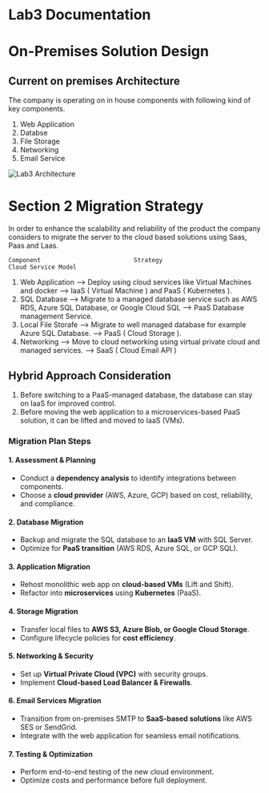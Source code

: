# Lab3 Documentation

# On-Premises Solution Design

## Current on premises Architecture

The company is operating on in house components with following kind of key components.

1. Web Application
2. Databse
3. File Storage
4. Networking
5. Email Service

![Lab3 Architecture](https://github.com/user-attachments/assets/aece4fb4-5ffa-4849-8987-17ef1bf3e1c1)

# Section 2 Migration Strategy 

In order to enhance the scalability and reliability of the product the company considers to migrate the server to the cloud based solutions using Saas, Paas and Laas.

    Component                          Strategy                                                  Cloud Service Model

1. Web Application --> Deploy using cloud services like Virtual Machines and docker --> IaaS ( Virtual Machine ) and PaaS ( Kubernetes ).
2. SQL Database  --> Migrate to a managed database service such as AWS RDS, Azure SQL Database, or Google Cloud SQL --> PaaS Database management Service.
3. Local File Storafe --> Migrate to well managed database for example Azure SQL Database. --> PaaS ( Cloud Storage ).
4. Networking --> Move to cloud networking using virtual private cloud and managed services. --> SaaS ( Cloud Email API )


## Hybrid Approach Consideration
1. Before switching to a PaaS-managed database, the database can stay on IaaS for improved control.
2. Before moving the web application to a microservices-based PaaS solution, it can be lifted and moved to IaaS (VMs).

 ### **Migration Plan Steps**

#### **1. Assessment & Planning**
- Conduct a **dependency analysis** to identify integrations between components.
- Choose a **cloud provider** (AWS, Azure, GCP) based on cost, reliability, and compliance.

#### **2. Database Migration**
- Backup and migrate the SQL database to an **IaaS VM** with SQL Server.
- Optimize for **PaaS transition** (AWS RDS, Azure SQL, or GCP SQL).

#### **3. Application Migration**
- Rehost monolithic web app on **cloud-based VMs** (Lift and Shift).
- Refactor into **microservices** using **Kubernetes** (PaaS).

#### **4. Storage Migration**
- Transfer local files to **AWS S3, Azure Blob, or Google Cloud Storage**.
- Configure lifecycle policies for **cost efficiency**.

#### **5. Networking & Security**
- Set up **Virtual Private Cloud (VPC)** with security groups.
- Implement **Cloud-based Load Balancer & Firewalls**.

#### **6. Email Services Migration**
- Transition from on-premises SMTP to **SaaS-based solutions** like AWS SES or SendGrid.
- Integrate with the web application for seamless email notifications.

#### **7. Testing & Optimization**
- Perform end-to-end testing of the new cloud environment.
- Optimize costs and performance before full deployment.

 
